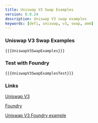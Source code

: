 ```yaml
---
title: Uniswap V3 Swap Examples
version: 0.8.24
description: Uniswap V3 swap examples
keywords: [defi, uniswap, v3, swap, amm]
---
```


### Uniswap V3 Swap Examples

```solidity
{{{UniswapV3SwapExamples}}}
```

### Test with Foundry

```solidity
{{{UniswapV3SwapExamplesTest}}}
```

### Links

<a href="https://docs.uniswap.org/protocol/guides/swaps/single-swaps" target="__blank">Uniswap V3</a>

<a href="https://github.com/foundry-rs/foundry" target="__blank">Foundry</a>

<a href="https://github.com/t4sk/defi-notes" target="__blank">Uniswap V3 Foundry example</a>
